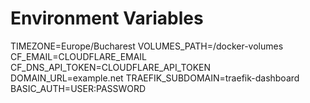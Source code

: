 # Environment Variables

TIMEZONE=Europe/Bucharest
VOLUMES_PATH=/docker-volumes
CF_EMAIL=CLOUDFLARE_EMAIL
CF_DNS_API_TOKEN=CLOUDFLARE_API_TOKEN
DOMAIN_URL=example.net
TRAEFIK_SUBDOMAIN=traefik-dashboard
BASIC_AUTH=USER:PASSWORD
